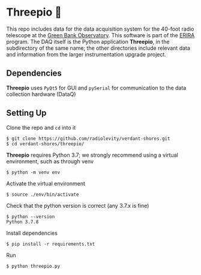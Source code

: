 # Threepio 🤖

This repo includes data for the data acquisition system for the 40-foot radio telescope at the [Green Bank Observatory](https://greenbankobservatory.org/). This software is part of the [ERIRA](https://www.danreichart.com/erira) program. The DAQ itself is the Python application **Threepio**, in the subdirectory of the same name; the other directories include relevant data and information from the larger instrumentation upgrade project.

## Dependencies

**Threepio** uses `PyQt5` for GUI and `pySerial` for communication to the data collection hardware (DataQ)

## Setting Up

Clone the repo and `cd` into it
```
$ git clone https://github.com/radiolevity/verdant-shores.git
$ cd verdant-shores/threepio/
```

**Threepio** requires Python 3.7; we strongly recommend using a virtual environment, such as through venv
```
$ python -m venv env
```

Activate the virtual environment
```
$ source ./env/bin/activate
```

Check that the python version is correct (any 3.7.x is fine)
```
$ python --version
Python 3.7.8
```

Install dependencies
```
$ pip install -r requirements.txt
```

Run
```
$ python threepio.py
```
